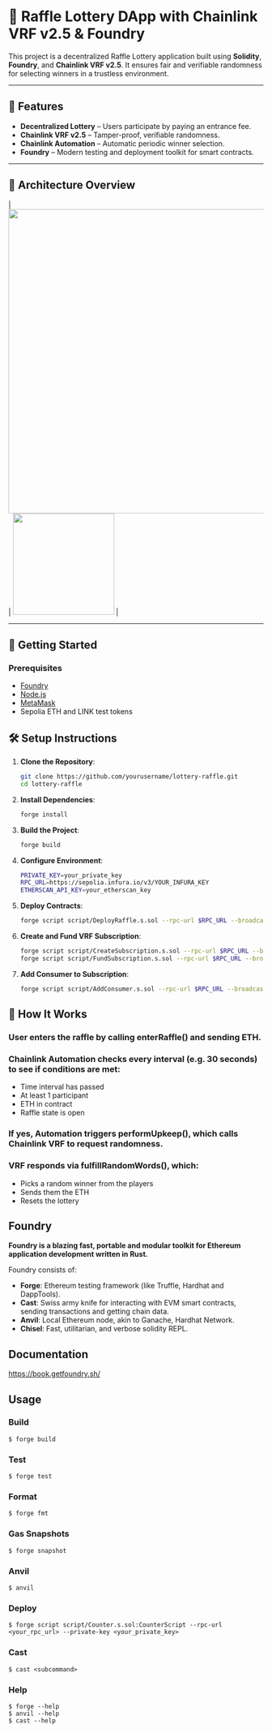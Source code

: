 # 🎰 Raffle Lottery DApp with Chainlink VRF v2.5 & Foundry

This project is a decentralized Raffle Lottery application built using **Solidity**, **Foundry**, and **Chainlink VRF v2.5**. It ensures fair and verifiable randomness for selecting winners in a trustless environment.

---

## 📌 Features

- **Decentralized Lottery** – Users participate by paying an entrance fee.
- **Chainlink VRF v2.5** – Tamper-proof, verifiable randomness.
- **Chainlink Automation** – Automatic periodic winner selection.
- **Foundry** – Modern testing and deployment toolkit for smart contracts.

---

## 🧱 Architecture Overview


| <img src="https://www.twistedbrackets.com/content/images/size/w1200/2023/03/lottery-blockchain-flow-2.jpg" width="600"/> | <img src="https://i.ibb.co/PGGGcHZf/Chat-GPT-Image-May-6-2025-02-39-08-AM.png" width="200"/> |

---

## 🚀 Getting Started

### Prerequisites

- [Foundry](https://book.getfoundry.sh/getting-started/installation)
- [Node.js](https://nodejs.org/)
- [MetaMask](https://metamask.io/)
- Sepolia ETH and LINK test tokens

## 🛠️ Setup Instructions

1. **Clone the Repository**:
   ```bash
   git clone https://github.com/yourusername/lottery-raffle.git
   cd lottery-raffle

2. **Install Dependencies**:
   ```bash
   forge install

3. **Build the Project**:
   ```bash
   forge build

4. **Configure Environment**:
   ```bash
   PRIVATE_KEY=your_private_key
   RPC_URL=https://sepolia.infura.io/v3/YOUR_INFURA_KEY
   ETHERSCAN_API_KEY=your_etherscan_key

5. **Deploy Contracts**:
   ```bash
   forge script script/DeployRaffle.s.sol --rpc-url $RPC_URL --broadcast --verify -vvvv

6. **Create and Fund VRF Subscription**:
   ```bash
   forge script script/CreateSubscription.s.sol --rpc-url $RPC_URL --broadcast -vvvv
   forge script script/FundSubscription.s.sol --rpc-url $RPC_URL --broadcast -vvvv

7. **Add Consumer to Subscription**:
   ```bash
   forge script script/AddConsumer.s.sol --rpc-url $RPC_URL --broadcast -vvvv
   
## 🔄 How It Works

### User enters the raffle by calling enterRaffle() and sending ETH.

### Chainlink Automation checks every interval (e.g. 30 seconds) to see if conditions are met:

- Time interval has passed  
- At least 1 participant  
- ETH in contract  
- Raffle state is open  

### If yes, Automation triggers performUpkeep(), which calls Chainlink VRF to request randomness.

### VRF responds via fulfillRandomWords(), which:

- Picks a random winner from the players  
- Sends them the ETH  
- Resets the lottery  

  
## Foundry

**Foundry is a blazing fast, portable and modular toolkit for Ethereum application development written in Rust.**

Foundry consists of:

-   **Forge**: Ethereum testing framework (like Truffle, Hardhat and DappTools).
-   **Cast**: Swiss army knife for interacting with EVM smart contracts, sending transactions and getting chain data.
-   **Anvil**: Local Ethereum node, akin to Ganache, Hardhat Network.
-   **Chisel**: Fast, utilitarian, and verbose solidity REPL.

## Documentation

https://book.getfoundry.sh/

## Usage

### Build

```shell
$ forge build
```

### Test

```shell
$ forge test
```

### Format

```shell
$ forge fmt
```

### Gas Snapshots

```shell
$ forge snapshot
```

### Anvil

```shell
$ anvil
```

### Deploy

```shell
$ forge script script/Counter.s.sol:CounterScript --rpc-url <your_rpc_url> --private-key <your_private_key>
```

### Cast

```shell
$ cast <subcommand>
```

### Help

```shell
$ forge --help
$ anvil --help
$ cast --help
```
